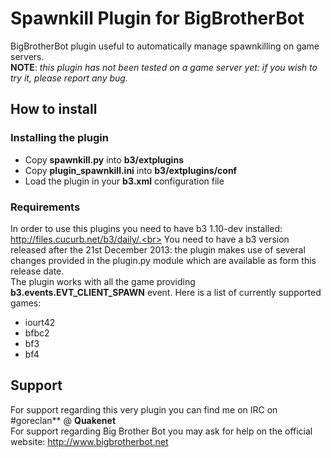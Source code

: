 Spawnkill Plugin for BigBrotherBot
==================================

BigBrotherBot plugin useful to automatically manage spawnkilling on game servers.<br>
**NOTE**: *this plugin has not been tested on a game server yet: if you wish to try it, please report any bug.*


## How to install

### Installing the plugin

* Copy **spawnkill.py** into **b3/extplugins**
* Copy **plugin_spawnkill.ini** into **b3/extplugins/conf**
* Load the plugin in your **b3.xml** configuration file

### Requirements

In order to use this plugins you need to have b3 1.10-dev installed: http://files.cucurb.net/b3/daily/.<br>
You need to have a b3 version released after the 21st December 2013: the plugin makes use of several changes provided in the plugin.py module which are available as form this release date.<br>
The plugin works with all the game providing **b3.events.EVT_CLIENT_SPAWN** event. Here is a list of currently supported games:
* iourt42
* bfbc2
* bf3
* bf4

## Support

For support regarding this very plugin you can find me on IRC on #goreclan** @ **Quakenet**<br>
For support regarding Big Brother Bot you may ask for help on the official website: http://www.bigbrotherbot.net